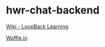 # hwr-chat-backend

[Wiki - LoopBack Learning](https://github.com/PascalHelbig/hwr-chat-backend/wiki/Loopback-Learning)

[Waffle.io](https://waffle.io/PascalHelbig/hwr-chat-backend)

